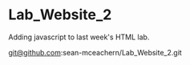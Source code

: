 # Lab_Website_2

Adding javascript to last week's HTML lab.

git@github.com:sean-mceachern/Lab_Website_2.git